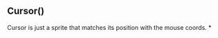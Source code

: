 <!-- Start D:\xampp\htdocs\jest\source\ui\cursor.js -->

## Cursor()

Cursor is just a sprite that matches its position with the mouse coords. \*

<!-- End D:\xampp\htdocs\jest\source\ui\cursor.js -->
